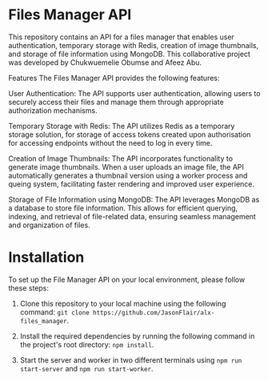 # Files Manager API
This repository contains an API for a files manager that enables user authentication, temporary storage with Redis, creation of image thumbnails, and storage of file information using MongoDB. This collaborative project was developed by Chukwuemelie Obumse and Afeez Abu.

Features
The Files Manager API provides the following features:

User Authentication: The API supports user authentication, allowing users to securely access their files and manage them through appropriate authorization mechanisms.

Temporary Storage with Redis: The API utilizes Redis as a temporary storage solution, for storage of access tokens created upon authorisation for accessing endpoints without the need to log in every time.

Creation of Image Thumbnails: The API incorporates functionality to generate image thumbnails. When a user uploads an image file, the API automatically generates a thumbnail version using a worker process and queing system, facilitating faster rendering and improved user experience.

Storage of File Information using MongoDB: The API leverages MongoDB as a database to store file information. This allows for efficient querying, indexing, and retrieval of file-related data, ensuring seamless management and organization of files.

# Installation
To set up the File Manager API on your local environment, please follow these steps:

1. Clone this repository to your local machine using the following command: `git clone https://github.com/JasonFlair/alx-files_manager`.

2. Install the required dependencies by running the following command in the project's root directory: `npm install`.

3. Start the server and worker in two different terminals using `npm run start-server` and `npm run start-worker`.